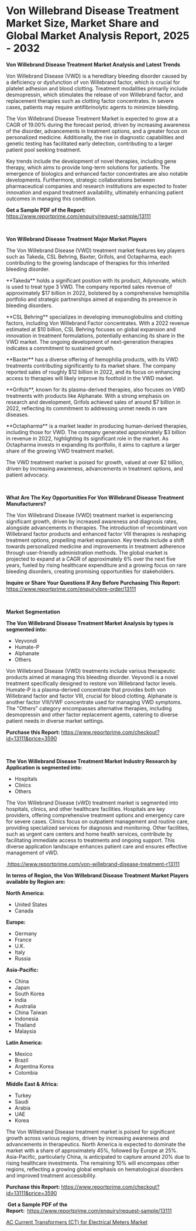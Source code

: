 <p><h1>Von Willebrand Disease Treatment Market Size, Market Share and Global Market Analysis Report, 2025 - 2032</h1></p><p><strong>Von Willebrand Disease Treatment Market Analysis and Latest Trends</strong></p>
<p><p>Von Willebrand Disease (VWD) is a hereditary bleeding disorder caused by a deficiency or dysfunction of von Willebrand factor, which is crucial for platelet adhesion and blood clotting. Treatment modalities primarily include desmopressin, which stimulates the release of von Willebrand factor, and replacement therapies such as clotting factor concentrates. In severe cases, patients may require antifibrinolytic agents to minimize bleeding.</p><p>The Von Willebrand Disease Treatment Market is expected to grow at a CAGR of 19.00% during the forecast period, driven by increasing awareness of the disorder, advancements in treatment options, and a greater focus on personalized medicine. Additionally, the rise in diagnostic capabilities and genetic testing has facilitated early detection, contributing to a larger patient pool seeking treatment. </p><p>Key trends include the development of novel therapies, including gene therapy, which aims to provide long-term solutions for patients. The emergence of biologics and enhanced factor concentrates are also notable developments. Furthermore, strategic collaborations between pharmaceutical companies and research institutions are expected to foster innovation and expand treatment availability, ultimately enhancing patient outcomes in managing this condition.</p></p>
<p><strong>Get a Sample PDF of the Report:&nbsp;</strong> <a href="https://www.reportprime.com/enquiry/request-sample/13111?utm_campaign=3078&utm_medium=2&utm_source=Github&utm_content=ia&utm_term=19032025&utm_id=von-willebrand-disease-treatment">https://www.reportprime.com/enquiry/request-sample/13111</a></p>
<p>&nbsp;</p>
<p><strong>Von Willebrand Disease Treatment Major Market Players</strong></p>
<p><p>The Von Willebrand Disease (VWD) treatment market features key players such as Takeda, CSL Behring, Baxter, Grifols, and Octapharma, each contributing to the growing landscape of therapies for this inherited bleeding disorder. </p><p>**Takeda** holds a significant position with its product, Adynovate, which is used to treat type 3 VWD. The company reported sales revenue of approximately $17 billion in 2022, bolstered by a comprehensive hemophilia portfolio and strategic partnerships aimed at expanding its presence in bleeding disorders.</p><p>**CSL Behring** specializes in developing immunoglobulins and clotting factors, including Von Willebrand Factor concentrates. With a 2022 revenue estimated at $10 billion, CSL Behring focuses on global expansion and innovation in treatment formulations, potentially enhancing its share in the VWD market. The ongoing development of next-generation therapies indicates a commitment to sustained growth.</p><p>**Baxter** has a diverse offering of hemophilia products, with its VWD treatments contributing significantly to its market share. The company reported sales of roughly $12 billion in 2022, and its focus on enhancing access to therapies will likely improve its foothold in the VWD market.</p><p>**Grifols**, known for its plasma-derived therapies, also focuses on VWD treatments with products like Alphanate. With a strong emphasis on research and development, Grifols achieved sales of around $7 billion in 2022, reflecting its commitment to addressing unmet needs in rare diseases.</p><p>**Octapharma** is a market leader in producing human-derived therapies, including those for VWD. The company generated approximately $3 billion in revenue in 2022, highlighting its significant role in the market. As Octapharma invests in expanding its portfolio, it aims to capture a larger share of the growing VWD treatment market.</p><p>The VWD treatment market is poised for growth, valued at over $2 billion, driven by increasing awareness, advancements in treatment options, and patient advocacy.</p></p>
<p>&nbsp;</p>
<p><strong>What Are The Key Opportunities For Von Willebrand Disease Treatment Manufacturers?</strong></p>
<p><p>The Von Willebrand Disease (VWD) treatment market is experiencing significant growth, driven by increased awareness and diagnosis rates, alongside advancements in therapies. The introduction of recombinant von Willebrand factor products and enhanced factor VIII therapies is reshaping treatment options, propelling market expansion. Key trends include a shift towards personalized medicine and improvements in treatment adherence through user-friendly administration methods. The global market is projected to expand at a CAGR of approximately 6% over the next five years, fueled by rising healthcare expenditure and a growing focus on rare bleeding disorders, creating promising opportunities for stakeholders.</p></p>
<p><strong>Inquire or Share Your Questions If Any Before Purchasing This Report:</strong> <a href="https://www.reportprime.com/enquiry/pre-order/13111?utm_campaign=3078&utm_medium=2&utm_source=Github&utm_content=ia&utm_term=19032025&utm_id=von-willebrand-disease-treatment">https://www.reportprime.com/enquiry/pre-order/13111</a></p>
<p>&nbsp;</p>
<p><strong>Market Segmentation</strong></p>
<p><strong>The Von Willebrand Disease Treatment Market Analysis by types is segmented into:</strong></p>
<p><ul><li>Veyvondi</li><li>Humate-P</li><li>Alphanate</li><li>Others</li></ul></p>
<p><p>Von Willebrand Disease (VWD) treatments include various therapeutic products aimed at managing this bleeding disorder. Veyvondi is a novel treatment specifically designed to restore von Willebrand factor levels. Humate-P is a plasma-derived concentrate that provides both von Willebrand factor and factor VIII, crucial for blood clotting. Alphanate is another factor VIII/VWF concentrate used for managing VWD symptoms. The "Others" category encompasses alternative therapies, including desmopressin and other factor replacement agents, catering to diverse patient needs in diverse market settings.</p></p>
<p><strong>Purchase this Report:&nbsp;</strong><a href="https://www.reportprime.com/checkout?id=13111&price=3590&utm_campaign=3078&utm_medium=2&utm_source=Github&utm_content=ia&utm_term=19032025&utm_id=von-willebrand-disease-treatment">https://www.reportprime.com/checkout?id=13111&price=3590</a></p>
<p>&nbsp;</p>
<p><strong>The Von Willebrand Disease Treatment Market Industry Research by Application is segmented into:</strong></p>
<p><ul><li>Hospitals</li><li>Clinics</li><li>Others</li></ul></p>
<p><p>The Von Willebrand Disease (vWD) treatment market is segmented into hospitals, clinics, and other healthcare facilities. Hospitals are key providers, offering comprehensive treatment options and emergency care for severe cases. Clinics focus on outpatient management and routine care, providing specialized services for diagnosis and monitoring. Other facilities, such as urgent care centers and home health services, contribute by facilitating immediate access to treatments and ongoing support. This diverse application landscape enhances patient care and ensures effective management of vWD.</p></p>
<p><a href="https://www.reportprime.com/von-willebrand-disease-treatment-r13111?utm_campaign=3078&utm_medium=2&utm_source=Github&utm_content=ia&utm_term=19032025&utm_id=von-willebrand-disease-treatment">&nbsp;https://www.reportprime.com/von-willebrand-disease-treatment-r13111</a></p>
<p><strong>In terms of Region, the Von Willebrand Disease Treatment Market Players available by Region are:</strong></p>
<p>
    <p> <strong> North America: </strong>
        <ul>
            <li>United States</li>
            <li>Canada</li>
        </ul>
        </p> 
    <p> <strong> Europe: </strong>
        <ul>
            <li>Germany</li>
            <li>France</li>
            <li>U.K.</li>
            <li>Italy</li>
            <li>Russia</li>
        </ul>
        </p> 
    <p> <strong> Asia-Pacific: </strong>
        <ul>
            <li>China</li>
            <li>Japan</li>
            <li>South Korea</li>
            <li>India</li>
            <li>Australia</li>
            <li>China Taiwan</li>
            <li>Indonesia</li>
            <li>Thailand</li>
            <li>Malaysia</li>
        </ul>
        </p> 
    <p> <strong> Latin America: </strong>
        <ul>
            <li>Mexico</li>
            <li>Brazil</li>
            <li>Argentina Korea</li>
            <li>Colombia</li>
        </ul>
        </p> 
    <p> <strong> Middle East & Africa: </strong>
        <ul>
            <li>Turkey</li>
            <li>Saudi</li>
            <li>Arabia</li>
            <li>UAE</li>
            <li>Korea</li>
        </ul>
    </p>
    </p>
<p><p>The Von Willebrand Disease treatment market is poised for significant growth across various regions, driven by increasing awareness and advancements in therapeutics. North America is expected to dominate the market with a share of approximately 45%, followed by Europe at 25%. Asia-Pacific, particularly China, is anticipated to capture around 20% due to rising healthcare investments. The remaining 10% will encompass other regions, reflecting a growing global emphasis on hematological disorders and improved treatment accessibility.</p></p>
<p><strong>Purchase this Report: </strong><a href="https://www.reportprime.com/checkout?id=13111&price=3590&utm_campaign=3078&utm_medium=2&utm_source=Github&utm_content=ia&utm_term=19032025&utm_id=von-willebrand-disease-treatment">https://www.reportprime.com/checkout?id=13111&price=3590</a></p>
<p>&nbsp;<strong>Get a Sample PDF of the Report:&nbsp;&nbsp;</strong><a href="https://www.reportprime.com/enquiry/request-sample/13111?utm_campaign=3078&utm_medium=2&utm_source=Github&utm_content=ia&utm_term=19032025&utm_id=von-willebrand-disease-treatment">https://www.reportprime.com/enquiry/request-sample/13111</a></p>
<p><strong></strong></p>
<p><p><a href="https://github.com/keehnkaesssi/Market-Research-Report-List-1/blob/main/ac-current-transformers-ct-for-electrical-meters-market.md?utm_campaign=3078&utm_medium=2&utm_source=Github&utm_content=ia&utm_term=19032025&utm_id=von-willebrand-disease-treatment">AC Current Transformers (CT) for Electrical Meters Market</a></p></p>